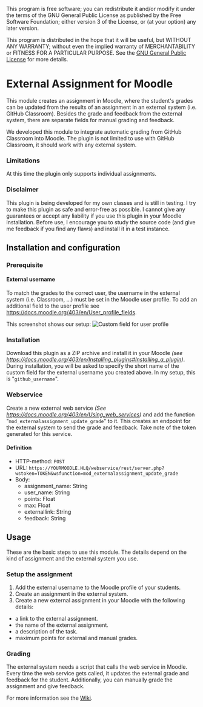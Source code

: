 This program is free software; you can redistribute it and/or modify it under the terms of the GNU General Public License as published by the Free Software Foundation; either version 3 of the License, or (at your option) any later version.

This program is distributed in the hope that it will be useful, but WITHOUT ANY WARRANTY; without even the implied warranty of MERCHANTABILITY or FITNESS FOR A PARTICULAR PURPOSE. See the [GNU General Public License](https://www.gnu.org/licenses/gpl-3.0.en.html) for more details.

# External Assignment for Moodle

This module creates an assignment in Moodle, where the student's grades can be updated  from the results of an assignment in an external system (i.e. GitHub Classroom). Besides the grade and feedback from the external system, there are separate fields for manual grading and feedback.

We developed this module to integrate automatic grading from GitHub Classroom into Moodle.
The plugin is not limited to use with GitHub Classroom, it should work with any external system.
### Limitations
At this time the plugin only supports individual assignments.
### Disclaimer
This plugin is being developed for my own classes and is still in testing. I try to make this plugin as safe and error-free as possible. I cannot give any guarantees or accept any liability if you use this plugin in your Moodle installation. Before use, I encourage you to study the source code (and give me feedback if you find any flaws) and install it in a test instance.
## Installation and configuration
### Prerequisite
#### External username
To match the grades to the correct user, the username in the external system (i.e. Classroom, ...) must be set in the Moodle user profile. To add an additional field to the user profile see https://docs.moodle.org/403/en/User_profile_fields.

This screenshot shows our setup:
![Custom field for user profile](https://it.bzz.ch/wikiV2/_media/howto/git/grading/classroom_moodle_userprofile.png)

### Installation
Download this plugin as a ZIP archive and install it in your Moodle *(see https://docs.moodle.org/403/en/Installing_plugins#Installing_a_plugin)*. During installation, you will be asked to specify the short name of the custom field for the external username you created above. In my setup, this is "`github_username`".

### Webservice

Create a new external web service *(See https://docs.moodle.org/403/en/Using_web_services)* and add the function "`mod_externalassignment_update_grade`" to it. This creates an endpoint for the external system to send the grade and feedback. Take note of the token generated for this service.
#### Definition
- HTTP-method: `POST`
- URL: `https://YOURMOODLE.HLQ/webservice/rest/server.php?wstoken=TOKEN&wsfunction=mod_externalassignment_update_grade`
- Body:
    - assignment_name: String
    - user_name: String
    - points: Float
    - max: Float
    - externallink: String
    - feedback: String

## Usage
These are the basic steps to use this module. The details depend on the kind of assignment and the external system you use.

### Setup the assignment
1. Add the external username to the Moodle profile of your students.
2. Create an assignment in the external system.
3. Create a new external assignment in your Moodle with the following details:
  - a link to the external assignment.
  - the name of the external assignment.
  - a description of the task.
  - maximum points for external and manual grades.

### Grading
The external system needs a script that calls the web service in Moodle. Every time the web service gets called, it updates the external grade and feedback for the student.
Additionally, you can manually grade the assignment and give feedback.


For more information see the [Wiki](../../wiki).


